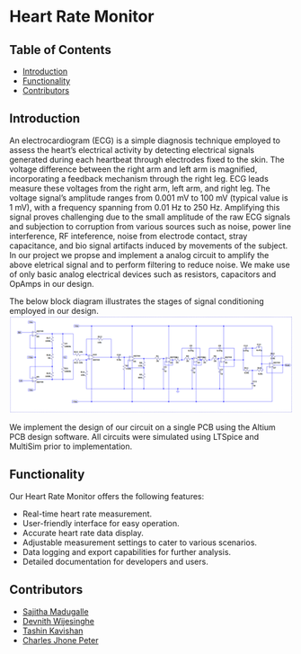 # Heart Rate Monitor

## Table of Contents
- [Introduction](#introduction)
- [Functionality](#Functionality)
- [Contributors](#contributors)

## Introduction
An electrocardiogram (ECG) is a simple diagnosis technique employed to assess the heart’s electrical activity by detecting electrical signals generated during each heartbeat through electrodes fixed to the skin. The voltage difference between the right arm and left arm is magnified, incorporating a feedback mechanism through the right leg. ECG leads measure these voltages from the right arm, left arm, and right leg. The voltage signal’s amplitude ranges from 0.001 mV to 100 mV (typical value is 1 mV), with a frequency spanning from 0.01 Hz to 250 Hz. Amplifying this signal proves challenging due to the small amplitude of the raw ECG signals and subjection to corruption from various sources such as noise, power line interference, RF inteference, noise from electrode contact, stray capacitance, and bio signal artifacts induced by movements of the subject. In our project we propse and implement a analog circuit to amplify the above eletrical signal and to perform filtering to reduce noise. We make use of only basic analog electrical devices such as resistors, capacitors and OpAmps in our design.

The below block diagram illustrates the stages of signal conditioning employed in our design.
<img src="ECG_circuit_diagram.png" alt="ECG circuit diagram">

We implement the design of our circuit on a single PCB using the Altium PCB design software. All circuits were simulated using LTSpice and MultiSim prior to implementation.

## Functionality
Our Heart Rate Monitor offers the following features:
- Real-time heart rate measurement.
- User-friendly interface for easy operation.
- Accurate heart rate data display.
- Adjustable measurement settings to cater to various scenarios.
- Data logging and export capabilities for further analysis.
- Detailed documentation for developers and users.

## Contributors
- [Sajitha Madugalle](https://github.com/Sajitha-Madugalle)
- [Devnith Wijesinghe](https://github.com/devnithw)
- [Tashin Kavishan](https://github.com/kavishanGT)
- [Charles Jhone Peter](https://github.com/Charlie174)
